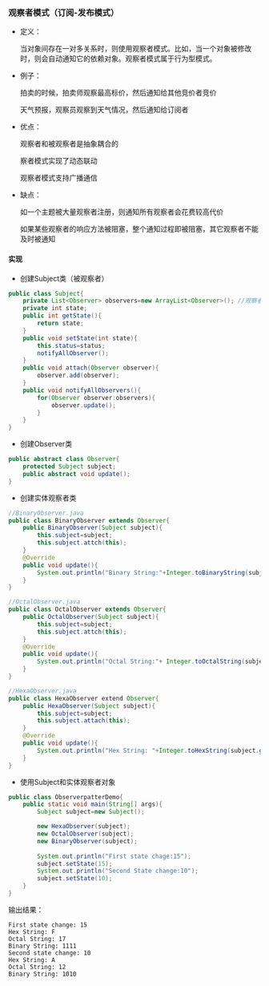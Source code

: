 ### 观察者模式（订阅-发布模式）

- 定义：

  当对象间存在一对多关系时，则使用观察者模式。比如，当一个对象被修改时，则会自动通知它的依赖对象。观察者模式属于行为型模式。

- 例子：

  拍卖的时候，拍卖师观察最高标价，然后通知给其他竞价者竞价

  天气预报，观察员观察到天气情况，然后通知给订阅者

- 优点：

  观察者和被观察者是抽象耦合的

  察者模式实现了动态联动

  观察者模式支持广播通信

- 缺点：

  如一个主题被大量观察者注册，则通知所有观察者会花费较高代价

  如果某些观察者的响应方法被阻塞，整个通知过程即被阻塞，其它观察者不能及时被通知

#### 实现

- 创建Subject类（被观察者）

```java
public class Subject{
	private List<Observer> observers=new ArrayList<Observer>();	//观察者列表
	private int state;
	public int getState(){
		return state;
	}
    public void setState(int state){
        this.status=status;
        notifyAllObserver();
    }
    public void attach(Observer observer){
        observer.add(observer);
    }
    public void notifyAllObservers(){
        for(Observer observer:observers){
            observer.update();
        }
    }
}
```

- 创建Observer类

```java
public abstract class Observer{
	protected Subject subject;
    public abstract void update();
}
```

- 创建实体观察者类

```java
//BinaryObserver.java
public class BinaryObserver extends Observer{
    public BinaryObserver(Subject subject){
        this.subject=subject;
        this.subject.attch(this);
    }
    @Override
    public void update(){
        System.out.println("Binary String:"+Integer.toBinaryString(subject.getState()));
    }
}

//OctalObserver.java
public class OctalObserver extends Observer{
    public OctalObserver(Subject subject){
        this.subject=subject;
        this.subject.attch(this);
    }
    @Override
    public void update(){
        System.out.println("Octal String:"+ Integer.toOctalString(subject.getState()));
    }
}

//HexaObserver.java
public class HexaObserver extend Observer{
    public HexaObserver(Subject subject){
        this.subject=subject;
        this.subject.attach(this);
    }
    @Override
    public void update(){
        System.out.println("Hex String: "+Integer.toHexString(subject.getState()).toUpperCase());
    }
}
```

- 使用Subject和实体观察者对象

```java
public class ObserverpatterDemo{
	public static void main(String[] args){
		Subject subject=new Subject();

		new HexaObserver(subject);
		new OctalObserver(subject);
		new BinaryObserver(subject);
		
		System.out.println("First state chage:15");
		subject.setState(15);
		System.out.println("Second State change:10");
		subject.setState(10);
	}
}
```

输出结果：

```
First state change: 15
Hex String: F
Octal String: 17
Binary String: 1111
Second state change: 10
Hex String: A
Octal String: 12
Binary String: 1010
```

